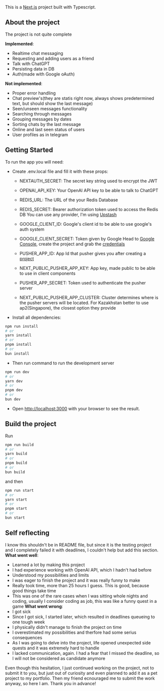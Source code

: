 This is a [Next.js](https://nextjs.org/) project built with Typescript.

## About the project

The project is not quite complete

**Implemented**:
- Realtime chat messaging
- Requesting and adding users as a friend
- Talk with ChatGPT
- Persisting data in DB
- Auth(made with Google oAuth)

**Not implemented**:
- Proper error handling
- Chat preview's(they are statis right now, always shows predetermined text, but should show the last message)
- Seen/unseen messages functionality
- Searching through messages
- Grouping messages by dates
- Sorting chats by the last message
- Online and last seen status of users
- User profiles as in telegram

## Getting Started

To run the app you will need:

- Create .env.local file and fill it with these props:

  - NEXTAUTH_SECRET: The secret key string used to encrypt the JWT

  - OPENAI_API_KEY: Your OpenAI API key to be able to talk to ChatGPT

  - REDIS_URL: The URL of the your Redis Database
  - REDIS_SECRET: Bearer authorization token used to access the Redis DB
    You can use any provider, I'm using [Upstash](https://upstash.com/)

  - GOOGLE_CLIENT_ID: Google's client id to be able to use google's auth system
  - GOOGLE_CLIENT_SECRET: Token given by Google
    Head to [Google Console](https://console.cloud.google.com/), create the project and grab the [credentials](https://console.cloud.google.com/apis/credentials/)

  - PUSHER_APP_ID: App Id that pusher gives you after creating a [project](https://dashboard.pusher.com/apps/)
  - NEXT_PUBLIC_PUSHER_APP_KEY: App key, made public to be able to use in client components
  - PUSHER_APP_SECRET: Token used to authenticate the pusher server
  - NEXT_PUBLIC_PUSHER_APP_CLUSTER: Cluster determines where is the pusher servers will be located. For Kazakhstan better to use ap2(Singapore), the closest option they provide

- Install all dependencies:

```bash
npm run install
# or
yarn install
# or
pnpm install
# or
bun install
```

- Then run command to run the development server

```bash
npm run dev
# or
yarn dev
# or
pnpm dev
# or
bun dev
```

- Open [http://localhost:3000](http://localhost:3000) with your browser to see the result.

## Build the project

Run

```bash
npm run build
# or
yarn build
# or
pnpm build
# or
bun build
```

and then

```bash
npm run start
# or
yarn start
# or
pnpm start
# or
bun start
```

## Self reflecting

I know this shouldn't be in README file, but since it is the testing project and I completely failed it with deadlines, I couldn't help but add this section.
**What went well**:

- Learned a lot by making this project
- I had experience working with OpenAI API, which I hadn't had before
- Understood my possibilities and limits
- I was eager to finish the project and it was really funny to make
- Really took time, more than 25 hours I guess. This is good, because good things take time
- This was one of the rare cases when I was sitting whole nights and coding, usually I consider coding as job, this was like a funny quest in a game
  **What went wrong**:
- I got sick
- Since I got sick, I started later, which resulted in deadlines queueing to one tough week
- I physically didn't manage to finish the project on time
- I overestimated my possibilities and therfore had some serius consequences
- As I was going to delve into the project, life opened unexpected side quests and it was extremely hard to handle
- I lacked communication, again. I had a fear that I missed the deadline, so I will not be considered as candidate anymore

Even though this hesitation, I just continued working on the project, not to submit it to you, but just out of curiosity and even planned to add it as a pet project to my portfolio. Then my friend ecnouraged me to submit the work anyway, so here I am. Thank you in advance!
